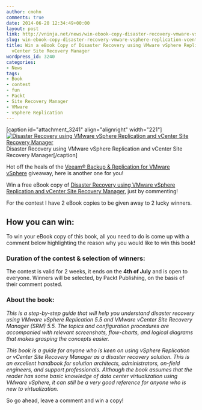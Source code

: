 ```yaml
---
author: cmohn
comments: true
date: 2014-06-20 12:34:49+00:00
layout: post
link: http://vninja.net/news/win-ebook-copy-disaster-recovery-vmware-vsphere-replication-vcenter-site-recovery-manager/
slug: win-ebook-copy-disaster-recovery-vmware-vsphere-replication-vcenter-site-recovery-manager
title: Win a eBook Copy of Disaster Recovery using VMware vSphere Replication and
  vCenter Site Recovery Manager
wordpress_id: 3240
categories:
- News
tags:
- Book
- contest
- fun
- Packt
- Site Recovery Manager
- VMware
- vSphere Replication
---
```


[caption id="attachment_3241" align="alignright" width="221"][![Disaster Recovery using VMware vSphere Replication and vCenter Site Recovery Manager](http://vninja.net/wordpress/wp-content/uploads/2014/06/DisasterRecoveryUsingVMwarevSphereReplication.png)](http://bit.ly/1kosrhz) Disaster Recovery using VMware vSphere Replication and vCenter Site Recovery Manager[/caption]

Hot off the heals of the [Veeam® Backup & Replication for VMware vSphere](http://bit.ly/1qvBypQ) giveaway, here is another one for you!

Win a free eBook copy of [Disaster Recovery using VMware vSphere Replication and vCenter Site Recovery Manager](http://bit.ly/1kosrhz), just by commenting!



For the contest I have 2 eBook copies to be given away to 2 lucky winners.



## How you can win:



To win your eBook copy of this book, all you need to do is come up with a comment below highlighting the reason why you would like to win this book!



### Duration of the contest & selection of winners:



The contest is valid for 2 weeks, it ends on the **4th of July** and is open to everyone. Winners will be selected, by Packt Publishing, on the basis of their comment posted.



### About the book:



_This is a step-by-step guide that will help you understand disaster recovery using VMware vSphere Replication 5.5 and VMware vCenter Site Recovery Manager (SRM) 5.5. The topics and configuration procedures are accompanied with relevant screenshots, flow-charts, and logical diagrams that makes grasping the concepts easier._

_This book is a guide for anyone who is keen on using vSphere Replication or vCenter Site Recovery Manager as a disaster recovery solution. This is an excellent handbook for solution architects, administrators, on-field engineers, and support professionals. Although the book assumes that the reader has some basic knowledge of data center virtualization using VMware vSphere, it can still be a very good reference for anyone who is new to virtualization._

So go ahead, leave a comment and win a copy!


